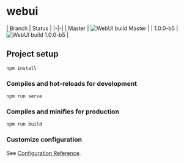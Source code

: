 # webui

| Branch | Status | |-|-| | Master
| ![WebUI build Master](https://github.com/project-alice-assistant/webui/workflows/WebUI%20build/badge.svg?branch=master)
| | 1.0.0-b5
| ![WebUI build 1.0.0-b5](https://github.com/project-alice-assistant/webui/workflows/WebUI%20build/badge.svg?branch=1.0.0-b5)
|

## Project setup

```
npm install
```

### Compiles and hot-reloads for development

```
npm run serve
```

### Compiles and minifies for production

```
npm run build
```

### Customize configuration

See [Configuration Reference](https://cli.vuejs.org/config/).
